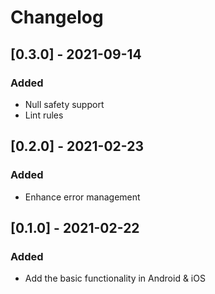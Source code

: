 # Changelog

## [0.3.0] - 2021-09-14

### Added

- Null safety support
- Lint rules

## [0.2.0] - 2021-02-23

### Added

- Enhance error management

## [0.1.0] - 2021-02-22

### Added

- Add the basic functionality in Android & iOS

